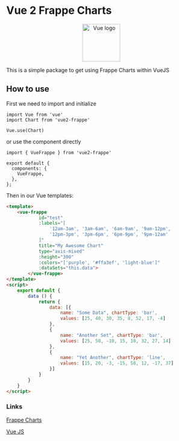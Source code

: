 # Vue 2 Frappe Charts

<p align="center">
    <a href="https://vuejs.org" target="_blank" rel="noopener noreferrer">
        <img width="100" src="https://vuejs.org/images/logo.png" alt="Vue logo">
    </a>
</p>

This is a simple package to get using Frappe Charts within VueJS

## How to use

First we need to import and initialize

```es6
import Vue from 'vue'
import Chart from 'vue2-frappe'

Vue.use(Chart)
```

or use the component directly

```es6
import { VueFrappe } from 'vue2-frappe'

export default {
  components: {
    VueFrappe,
  },
};
```

Then in our Vue templates:

```html
<template>
    <vue-frappe
            id="test"
            :labels="[
                '12am-3am', '3am-6am', '6am-9am', '9am-12pm',
                '12pm-3pm', '3pm-6pm', '6pm-9pm', '9pm-12am'
            ]"
            title="My Awesome Chart"
            type="axis-mixed"
            :height="300"
            :colors="['purple', '#ffa3ef', 'light-blue']"
            :dataSets="this.data">
        </vue-frappe>
</template>
<script>
    export default {
        data () {
            return {
                data: [{
                    name: "Some Data", chartType: 'bar',
                    values: [25, 40, 30, 35, 8, 52, 17, -4]
                },
                {
                    name: "Another Set", chartType: 'bar',
                    values: [25, 50, -10, 15, 18, 32, 27, 14]
                },
                {
                    name: "Yet Another", chartType: 'line',
                    values: [15, 20, -3, -15, 58, 12, -17, 37]
                }]
            }
        }
    }
</script>
```

### Links

[Frappe Charts](https://github.com/frappe/charts)

[Vue JS](https://vuejs.org/)
